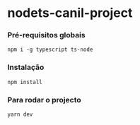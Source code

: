 # nodets-canil-project

### Pré-requisitos globais

`npm i -g typescript ts-node`

### Instalação

`npm install`

### Para rodar o projecto

`yarn dev`
